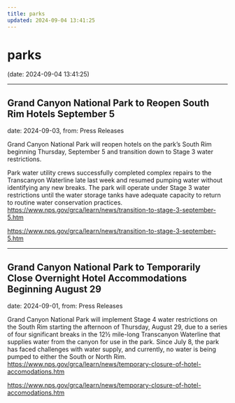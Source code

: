 ```yaml
---
title: parks
updated: 2024-09-04 13:41:25
---
```


# parks

(date: 2024-09-04 13:41:25)

---

## Grand Canyon National Park to Reopen South Rim Hotels September 5

date: 2024-09-03, from: Press Releases

Grand Canyon National Park will reopen hotels on the park’s South Rim beginning Thursday, September 5 and transition down to Stage 3 water restrictions.  

Park water utility crews successfully completed complex repairs to the Transcanyon Waterline late last week and resumed pumping water without identifying any new breaks. The park will operate under Stage 3 water restrictions until the water storage tanks have adequate capacity to return to routine water conservation practices. https://www.nps.gov/grca/learn/news/transition-to-stage-3-september-5.htm 

<https://www.nps.gov/grca/learn/news/transition-to-stage-3-september-5.htm>

---

## Grand Canyon National Park to Temporarily Close Overnight Hotel Accommodations Beginning August 29

date: 2024-09-01, from: Press Releases

Grand Canyon National Park will implement Stage 4 water restrictions on the South Rim starting the afternoon of Thursday, August 29, due to a series of four significant breaks in the 12½ mile-long Transcanyon Waterline that supplies water from the canyon for use in the park. Since July 8, the park has faced challenges with water supply, and currently, no water is being pumped to either the South or North Rim. https://www.nps.gov/grca/learn/news/temporary-closure-of-hotel-accomodations.htm 

<https://www.nps.gov/grca/learn/news/temporary-closure-of-hotel-accomodations.htm>

